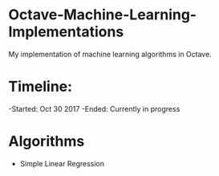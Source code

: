 # Octave-Machine-Learning-Implementations
My implementation of machine learning algorithms in Octave.

# Timeline:
-Started:  Oct 30 2017
-Ended:  Currently in progress
  
# Algorithms
* Simple Linear Regression

